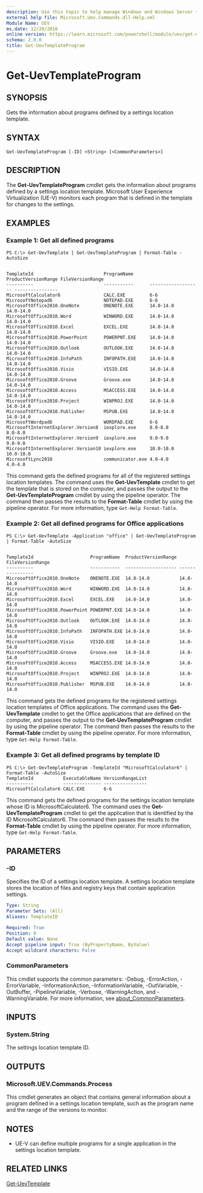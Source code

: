 ```yaml
---
description: Use this topic to help manage Windows and Windows Server technologies with Windows PowerShell.
external help file: Microsoft.Uev.Commands.dll-Help.xml
Module Name: UEV
ms.date: 12/20/2016
online version: https://learn.microsoft.com/powershell/module/uev/get-uevtemplateprogram?view=windowsserver2019-ps&wt.mc_id=ps-gethelp
schema: 2.0.0
title: Get-UevTemplateProgram
---
```


# Get-UevTemplateProgram

## SYNOPSIS
Gets the information about programs defined by a settings location template.

## SYNTAX

```
Get-UevTemplateProgram [-ID] <String> [<CommonParameters>]
```

## DESCRIPTION
The **Get-UevTemplateProgram** cmdlet gets the information about programs defined by a settings location template.
Microsoft User Experience Virtualization (UE-V) monitors each program that is defined in the template for changes to the settings.

## EXAMPLES

### Example 1: Get all defined programs
```
PS C:\> Get-UevTemplate | Get-UevTemplateProgram | Format-Table -AutoSize


TemplateId                          ProgramName      ProductVersionRange FileVersionRange
----------                          -----------      ------------------- ----------------
MicrosoftCalculator6                CALC.EXE         6-6
MicrosoftNotepad6                   NOTEPAD.EXE      6-6
MicrosoftOffice2010.OneNote         ONENOTE.EXE      14.0-14.0           14.0-14.0
MicrosoftOffice2010.Word            WINWORD.EXE      14.0-14.0           14.0-14.0
MicrosoftOffice2010.Excel           EXCEL.EXE        14.0-14.0           14.0-14.0
MicrosoftOffice2010.PowerPoint      POWERPNT.EXE     14.0-14.0           14.0-14.0
MicrosoftOffice2010.Outlook         OUTLOOK.EXE      14.0-14.0           14.0-14.0
MicrosoftOffice2010.InfoPath        INFOPATH.EXE     14.0-14.0           14.0-14.0
MicrosoftOffice2010.Visio           VISIO.EXE        14.0-14.0           14.0-14.0
MicrosoftOffice2010.Groove          Groove.exe       14.0-14.0           14.0-14.0
MicrosoftOffice2010.Access          MSACCESS.EXE     14.0-14.0           14.0-14.0
MicrosoftOffice2010.Project         WINPROJ.EXE      14.0-14.0           14.0-14.0
MicrosoftOffice2010.Publisher       MSPUB.EXE        14.0-14.0           14.0-14.0
MicrosoftWordpad6                   WORDPAD.EXE      6-6
MicrosoftInternetExplorer.Version8  iexplore.exe     8.0-8.0             8.0-8.0
MicrosoftInternetExplorer.Version9  iexplore.exe     9.0-9.0             9.0-9.0
MicrosoftInternetExplorer.Version10 iexplore.exe     10.0-10.0           10.0-10.0
MicrosoftLync2010                   communicator.exe 4.0-4.0             4.0-4.0
```

This command gets the defined programs for all of the registered settings location templates.
The command uses the **Get-UevTemplate** cmdlet to get the template that is stored on the computer, and passes the output to the **Get-UevTemplateProgram** cmdlet by using the pipeline operator.
The command then passes the results to the **Format-Table** cmdlet by using the pipeline operator.
For more information, type `Get-Help Format-Table`.

### Example 2: Get all defined programs for Office applications
```
PS C:\> Get-UevTemplate -Application "office" | Get-UevTemplateProgram | Format-Table -AutoSize


TemplateId                     ProgramName  ProductVersionRange FileVersionRange
----------                     -----------  ------------------- ----------------
MicrosoftOffice2010.OneNote    ONENOTE.EXE  14.0-14.0           14.0-14.0
MicrosoftOffice2010.Word       WINWORD.EXE  14.0-14.0           14.0-14.0
MicrosoftOffice2010.Excel      EXCEL.EXE    14.0-14.0           14.0-14.0
MicrosoftOffice2010.PowerPoint POWERPNT.EXE 14.0-14.0           14.0-14.0
MicrosoftOffice2010.Outlook    OUTLOOK.EXE  14.0-14.0           14.0-14.0
MicrosoftOffice2010.InfoPath   INFOPATH.EXE 14.0-14.0           14.0-14.0
MicrosoftOffice2010.Visio      VISIO.EXE    14.0-14.0           14.0-14.0
MicrosoftOffice2010.Groove     Groove.exe   14.0-14.0           14.0-14.0
MicrosoftOffice2010.Access     MSACCESS.EXE 14.0-14.0           14.0-14.0
MicrosoftOffice2010.Project    WINPROJ.EXE  14.0-14.0           14.0-14.0
MicrosoftOffice2010.Publisher  MSPUB.EXE    14.0-14.0           14.0-14.0
```

This command gets the defined programs for the registered settings location templates of Office applications.
The command uses the **Get-UevTemplate** cmdlet to get the Office applications that are defined on the computer, and passes the output to the **Get-UevTemplateProgram** cmdlet by using the pipeline operator.
The command then passes the results to the **Format-Table** cmdlet by using the pipeline operator.
For more information, type `Get-Help Format-Table`.

### Example 3: Get all defined programs by template ID
```
PS C:\> Get-UevTemplateProgram -TemplateId "MicrosoftCalculator6" | Format-Table -AutoSize
TemplateId           ExecutableName VersionRangeList
----------           -------------- ----------------
MicrosoftCalculator6 CALC.EXE       6-6
```

This command gets the defined programs for the settings location template whose ID is MicrosoftCalculator6.
The command uses the **Get-UevTemplateProgram** cmdlet to get the application that is identified by the ID MicrosoftCalculator6.
The command then passes the results to the **Format-Table** cmdlet by using the pipeline operator.
For more information, type `Get-Help Format-Table`.

## PARAMETERS

### -ID
Specifies the ID of a settings location template.
A settings location template stores the location of files and registry keys that contain application settings.

```yaml
Type: String
Parameter Sets: (All)
Aliases: TemplateID

Required: True
Position: 0
Default value: None
Accept pipeline input: True (ByPropertyName, ByValue)
Accept wildcard characters: False
```

### CommonParameters
This cmdlet supports the common parameters: -Debug, -ErrorAction, -ErrorVariable, -InformationAction, -InformationVariable, -OutVariable, -OutBuffer, -PipelineVariable, -Verbose, -WarningAction, and -WarningVariable. For more information, see [about_CommonParameters](https://go.microsoft.com/fwlink/?LinkID=113216).

## INPUTS

### System.String
The settings location template ID.

## OUTPUTS

### Microsoft.UEV.Commands.Process
This cmdlet generates an object that contains general information about a program defined in a settings location template, such as the program name and the range of the versions to monitor.

## NOTES
* UE-V can define multiple programs for a single application in the settings location template.

## RELATED LINKS

[Get-UevTemplate](./Get-UevTemplate.md)

